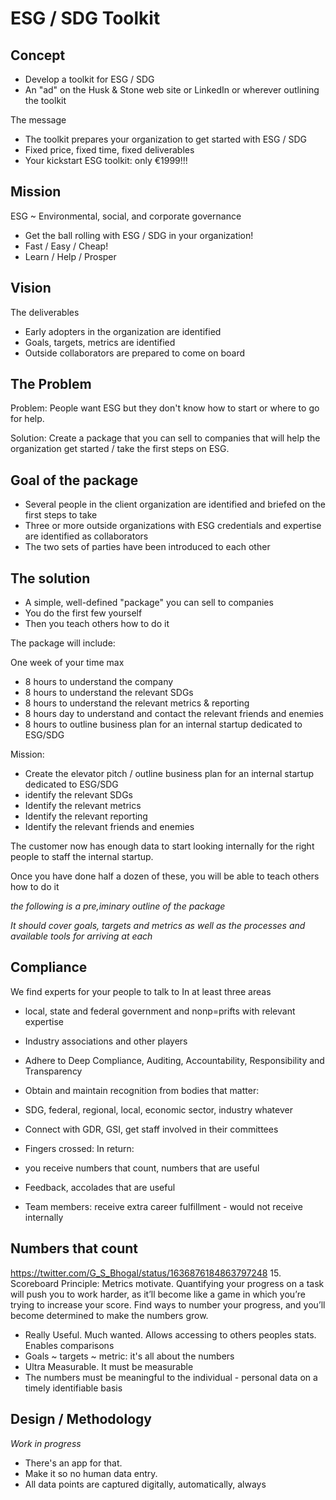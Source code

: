 # ESG / SDG Toolkit

## Concept

* Develop a toolkit for ESG / SDG
* An "ad" on the Husk & Stone web site or LinkedIn or wherever outlining the toolkit

The message

* The toolkit prepares your organization to get started with ESG / SDG
* Fixed price, fixed time, fixed deliverables
* Your kickstart ESG toolkit: only €1999!!!

## Mission

ESG ~ Environmental, social, and corporate governance

* Get the ball rolling with ESG / SDG in your organization!
* Fast / Easy / Cheap!
* Learn / Help / Prosper

## Vision

The deliverables

* Early adopters in the organization are identified
* Goals, targets, metrics are identified
* Outside collaborators are prepared to come on board

## The Problem

Problem: People want ESG but they don't know how to start or where to go for help.

Solution: Create a package that you can sell to companies that will help the organization get started / take the first steps on ESG.


## Goal of the package

* Several people in the client organization are identified and briefed on the first steps to take
* Three or more outside organizations with ESG credentials and expertise are identified as collaborators
* The two sets of parties have been introduced to each other


## The solution

* A simple, well-defined "package" you can sell to companies
* You do the first few yourself
* Then you teach others how to do it

The package will include:

One week of your time max

* 8 hours to understand the company
* 8 hours to understand the relevant SDGs
* 8 hours to understand the relevant metrics & reporting
* 8 hours day to understand and contact the relevant friends and enemies
* 8 hours to outline business plan for an internal startup dedicated to ESG/SDG

Mission:

* Create the elevator pitch / outline business plan for an internal startup dedicated to ESG/SDG
* identify the relevant SDGs
* Identify the relevant metrics
* Identify the relevant reporting
* Identify the relevant friends and enemies

The customer now has enough data to start looking internally for the right people to staff the internal startup.

Once you have done half a dozen of these, you will be able to teach others how to do it

_the following is a pre,iminary outline of the package_

_It should cover goals, targets and metrics as well as the processes and available tools for arriving at each_

## Compliance

We find experts for your people to talk to
In at least three areas
* local, state and federal government and nonp=prifts with relevant expertise
* Industry associations and other players

* Adhere to Deep Compliance, Auditing, Accountability, Responsibility and Transparency
* Obtain and maintain recognition from bodies that matter:
* SDG, federal, regional, local, economic sector, industry whatever
* Connect with GDR, GSI, get staff involved in their committees
* Fingers crossed: In return:
* you receive numbers that count, numbers that are useful
* Feedback, accolades that are useful
* Team members: receive extra career fulfillment - would not receive internally


## Numbers that count

https://twitter.com/G_S_Bhogal/status/1636876184863797248
15. Scoreboard Principle:
Metrics motivate. Quantifying your progress on a task will push you to work harder, as it’ll become like a game in which you’re trying to increase your score. Find ways to number your progress, and you’ll become determined to make the numbers grow.

* Really Useful. Much wanted. Allows accessing to others peoples stats. Enables comparisons
* Goals ~ targets ~ metric: it's all about the numbers
* Ultra Measurable. It must be measurable
* The numbers must be meaningful to the individual - personal data on a timely identifiable basis


## Design / Methodology

_Work in progress_

* There's an app for that.
* Make it so no human data entry.
* All data points are captured digitally, automatically, always

